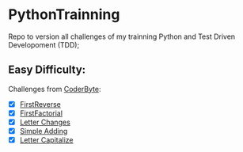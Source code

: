 # PythonTrainning
Repo to version all challenges of my trainning Python and Test Driven Developoment (TDD);  

## Easy Difficulty:  

Challenges from [CoderByte](https://www.coderbyte.com/):
  - [X] [FirstReverse](https://www.coderbyte.com/editor/guest:First%20Reverse:Python)
  - [X] [FirstFactorial](https://www.coderbyte.com/editor/guest:First%20Factorial:Python)
  - [X] [Letter Changes](https://www.coderbyte.com/editor/guest:Letter%20Changes:Python)  
  - [X] [Simple Adding](https://www.coderbyte.com/editor/guest:Simple%20Adding:Python)  
  - [X] [Letter Capitalize](https://www.coderbyte.com/editor/guest:Letter%20Capitalize:Python)